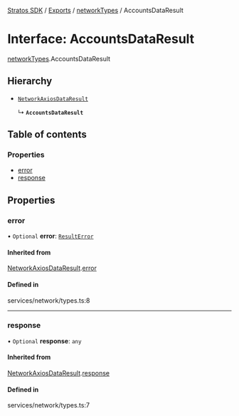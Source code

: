[Stratos SDK](../README.md) / [Exports](../modules.md) / [networkTypes](../modules/networkTypes.md) / AccountsDataResult

# Interface: AccountsDataResult

[networkTypes](../modules/networkTypes.md).AccountsDataResult

## Hierarchy

- [`NetworkAxiosDataResult`](networkTypes.NetworkAxiosDataResult.md)

  ↳ **`AccountsDataResult`**

## Table of contents

### Properties

- [error](networkTypes.AccountsDataResult.md#error)
- [response](networkTypes.AccountsDataResult.md#response)

## Properties

### error

• `Optional` **error**: [`ResultError`](networkTypes.ResultError.md)

#### Inherited from

[NetworkAxiosDataResult](networkTypes.NetworkAxiosDataResult.md).[error](networkTypes.NetworkAxiosDataResult.md#error)

#### Defined in

services/network/types.ts:8

___

### response

• `Optional` **response**: `any`

#### Inherited from

[NetworkAxiosDataResult](networkTypes.NetworkAxiosDataResult.md).[response](networkTypes.NetworkAxiosDataResult.md#response)

#### Defined in

services/network/types.ts:7
